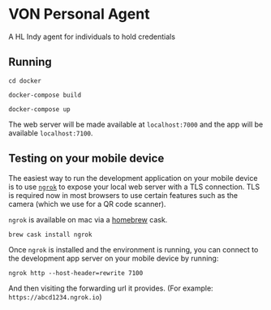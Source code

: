 # VON Personal Agent

A HL Indy agent for individuals to hold credentials

## Running

```
cd docker
```

```
docker-compose build
```

```
docker-compose up
```

The web server will be made available at `localhost:7000` and the app will be available `localhost:7100`.

## Testing on your mobile device

The easiest way to run the development application on your mobile device is to use [`ngrok`](https://ngrok.com) to expose your local web server with a TLS connection. TLS is required now in most browsers to use certain features such as the camera (which we use for a QR code scanner).

`ngrok` is available on mac via a [homebrew](https://brew.sh) cask.

```sh
brew cask install ngrok
```

Once `ngrok` is installed and the environment is running, you can connect to the development app server on your mobile device by running:

```
ngrok http --host-header=rewrite 7100
```

And then visiting the forwarding url it provides. (For example: `https://abcd1234.ngrok.io`)